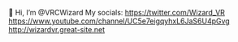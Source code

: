 👋 Hi, I’m @VRCWizard
My socials:
https://twitter.com/Wizard_VR <br />
https://www.youtube.com/channel/UC5e7eigqyhxL6JaS6U4pGvg <br />
http://wizardvr.great-site.net <br />
